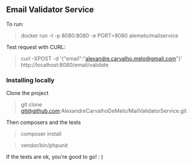 ## Email Validator Service

To run:
> docker run -t -p 8080:8080 -e PORT=8080 alemelo/mailservice

Test request with CURL:
> curl -XPOST -d '{"email":"alexandre.carvalho.melo@gmail.com"}' http://localhost:8080/email/validate

### Installing locally

Clone the project
> git clone git@github.com:AlexandreCarvalhoDeMelo/MailValidatorService.git

Then composers and the tests
> composer install

> vendor/bin/phpunit

If the tests are ok, you're good to go! : )